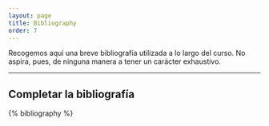 ```yaml
---
layout: page
title: Bibliography
order: 7
--- 
```


Recogemos aquí una breve bibliografía utilizada a lo largo del curso. No aspira, pues, de ninguna manera a tener un carácter exhaustivo.

---

## Completar la bibliografía

<p>{% bibliography %}</p>